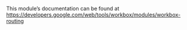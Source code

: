This module’s documentation can be found at https://developers.google.com/web/tools/workbox/modules/workbox-routing
